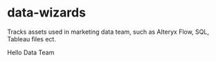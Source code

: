 # data-wizards
Tracks assets used in marketing data team, such as Alteryx Flow, SQL, Tableau files ect.

Hello Data Team